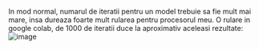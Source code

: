In mod normal, numarul de iteratii pentru un model trebuie sa fie mult mai mare, insa dureaza foarte mult rularea pentru procesorul meu. O rulare in google colab, de 1000 de iteratii duce la aproximativ aceleasi rezultate:
![image](https://github.com/MistreanuEmanuela/PMP-2023/assets/100144278/2835b72d-534b-40e1-a5d5-ec7a0cbefbba)

